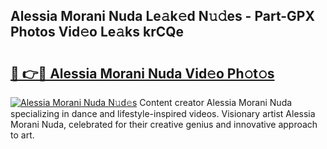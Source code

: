 ## Alessia Morani Nuda Le𝚊k𝚎d N𝚞𝚍es - Part-GPX Photos Vid𝚎o Le𝚊ks krCQe

# <h2><a href="http://fbbv9j.evod.top/?m=Alessia+Morani+Nuda">🔗 👉🔴 Alessia Morani Nuda Vid𝚎o Ph𝚘t𝚘s</a></h2>

[![Alessia Morani Nuda N𝚞d𝚎s](https://i.imgur.com/8V9OHl7.gif)](http://fbbv9j.evod.top/?m=Alessia+Morani+Nuda)
Content creator Alessia Morani Nuda specializing in dance and lifestyle-inspired videos. Visionary artist Alessia Morani Nuda, celebrated for their creative genius and innovative approach to art. 
